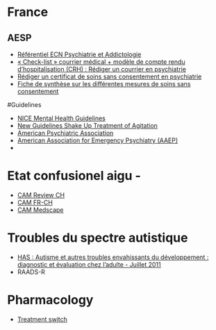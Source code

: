 # France
## AESP
* [Référentiel ECN Psychiatrie et Addictologie](http://www.asso-aesp.fr/wp-content/uploads/2014/11/Referentiel_2eme.pdf)
* [« Check-list » courrier médical + modèle de compte rendu d’hospitalisation (CRH) : Rédiger un courrier en psychiatrie](http://www.asso-aesp.fr/wp-content/uploads/2015/01/R%C3%A9difer-un-courrier-en-psychiatrie.pdf)
* [Rédiger un certificat de soins sans consentement en psychiatrie](http://www.asso-aesp.fr/wp-content/uploads/2016/09/Certificats_AESP.pdf)
* [Fiche de synthèse sur les différentes mesures de soins sans consentement](http://www.asso-aesp.fr/wp-content/uploads/2014/06/Mesures-de-soins-sous-contrainte.pdf)

#Guidelines
* [NICE Mental Health Guidelines](http://www.rcpsych.ac.uk/publications/niceguidelines.aspx)
 * [New Guidelines Shake Up Treatment of Agitation](http://www.psychiatrictimes.com/psychiatric-emergencies/new-guidelines-shake-treatment-agitation)
* [American Psychiatric Association](http://psychiatryonline.org/guidelines)
* [American Association for Emergency Psychiatry (AAEP)](http://escholarship.org/uc/uciem_westjem?volume=13;issue=1)
* []()

# Etat confusionel aigu - 
* [CAM Review CH](http://www.revmed.ch/RMS/2009/RMS-221/Etat-confusionnel-aigu-une-approche-systematique)
* [CAM FR-CH](http://www.palliativegeneve.ch/wp-content/uploads/2012/05/Confusion-Assesment-Method.pdf)
* [CAM Medscape](http://www.medscape.com/viewarticle/481726)

# Troubles du spectre autistique
* [HAS : Autisme et autres troubles envahissants du développement : diagnostic et évaluation chez l’adulte - Juillet 2011](http://www.has-sante.fr/portail/upload/docs/application/pdf/2012-06/reco2clics_-_autisme_et_autre_ted_diagnostic_et_evaluation_chez_ladulte.pdf)
* RAADS-R

# Pharmacology
* [Treatment switch](http://wiki.psychiatrienet.nl/index.php/Index.html)
